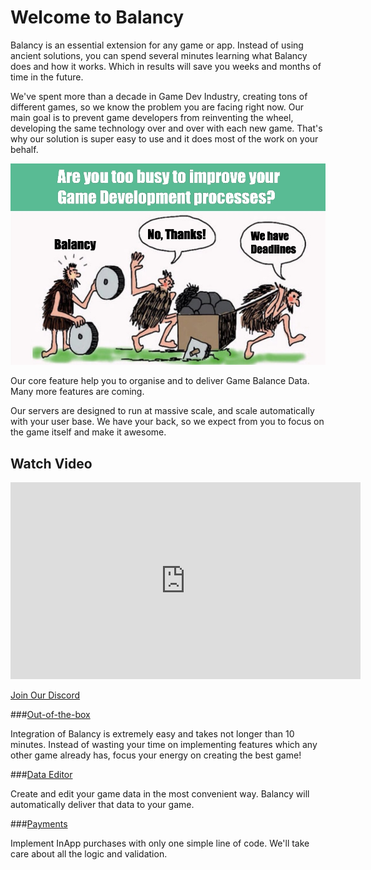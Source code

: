 # Welcome to Balancy

Balancy is an essential extension for any game or app. Instead of using ancient solutions, you can spend several minutes learning what Balancy does and how it works. Which in results will save you weeks and months of time in the future.  

We've spent more than a decade in Game Dev Industry, creating tons of different games, so we know the problem you are facing right now. Our main goal is to prevent game developers from reinventing the wheel, developing the same technology over and over with each new game. That's why our solution is super easy to use and it does most of the work on your behalf.

![Screenshot](img/de_example/WeAreTooBusy.jpg)

Our core feature help you to organise and to deliver Game Balance Data. Many more features are coming. 

Our servers are designed to run at massive scale, and scale automatically with your user base. We have your back, so we expect from you to focus on the game itself and make it awesome.

Watch Video
-
<iframe width="560" height="315" src="https://www.youtube.com/embed/KsJN0yzuNBA" title="YouTube video player" frameborder="0" allow="accelerometer; autoplay; clipboard-write; encrypted-media; gyroscope; picture-in-picture" allowfullscreen></iframe>

[Join Our Discord](https://discord.gg/X27tuQR)


###[Out-of-the-box](/basic/basic)

Integration of Balancy is extremely easy and takes not longer than 10 minutes. Instead of wasting your time on implementing features which any other game already has, focus your energy on creating the best game!

###[Data Editor](/data_editor/basic)

Create and edit your game data in the most convenient way. Balancy will automatically deliver that data to your game.

###[Payments](/basic/payments)

Implement InApp purchases with only one simple line of code. We'll take care about all the logic and validation.
